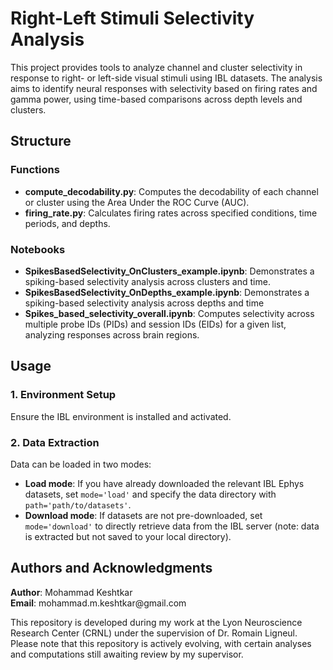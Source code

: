 # Right-Left Stimuli Selectivity Analysis

This project provides tools to analyze channel and cluster selectivity in response to right- or left-side visual stimuli using IBL datasets. The analysis aims to identify neural responses with selectivity based on firing rates and gamma power, using time-based comparisons across depth levels and clusters.

## Structure

### Functions

-   **compute_decodability.py**: Computes the decodability of each channel or cluster using the Area Under the ROC Curve (AUC).
-   **firing_rate.py**: Calculates firing rates across specified conditions, time periods, and depths.

### Notebooks

-   **SpikesBasedSelectivity_OnClusters_example.ipynb**: Demonstrates a spiking-based selectivity analysis across clusters and time.
-   **SpikesBasedSelectivity_OnDepths_example.ipynb**: Demonstrates a spiking-based selectivity analysis across depths and time
-   **Spikes_based_selectivity_overall.ipynb**: Computes selectivity across multiple probe IDs (PIDs) and session IDs (EIDs) for a given list, analyzing responses across brain regions.

## Usage

### 1. Environment Setup

Ensure the IBL environment is installed and activated.

### 2. Data Extraction

Data can be loaded in two modes:

-   **Load mode**: If you have already downloaded the relevant IBL Ephys datasets, set `mode='load'` and specify the data directory with `path='path/to/datasets'`.
-   **Download mode**: If datasets are not pre-downloaded, set `mode='download'` to directly retrieve data from the IBL server (note: data is extracted but not saved to your local directory).

## Authors and Acknowledgments

**Author**: Mohammad Keshtkar\
**Email**: mohammad.m.keshtkar\@gmail.com

This repository is developed during my work at the Lyon Neuroscience Research Center (CRNL) under the supervision of Dr. Romain Ligneul. Please note that this repository is actively evolving, with certain analyses and computations still awaiting review by my supervisor.